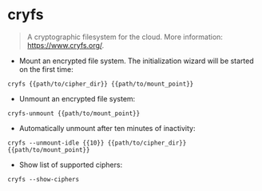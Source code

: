# cryfs

> A cryptographic filesystem for the cloud.
> More information: <https://www.cryfs.org/>.

- Mount an encrypted file system. The initialization wizard will be started on the first time:

`cryfs {{path/to/cipher_dir}} {{path/to/mount_point}}`

- Unmount an encrypted file system:

`cryfs-unmount {{path/to/mount_point}}`

- Automatically unmount after ten minutes of inactivity:

`cryfs --unmount-idle {{10}} {{path/to/cipher_dir}} {{path/to/mount_point}}`

- Show list of supported ciphers:

`cryfs --show-ciphers`
